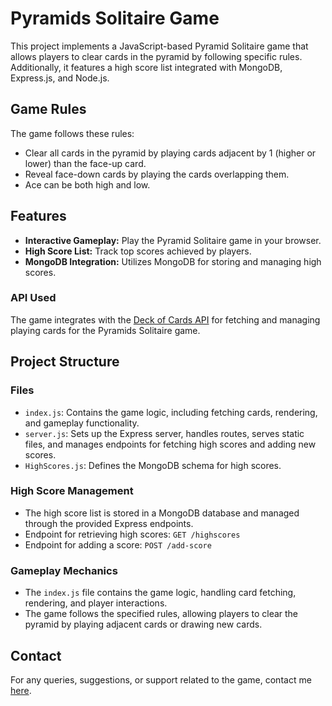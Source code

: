 # Pyramids Solitaire Game

This project implements a JavaScript-based Pyramid Solitaire game that allows players to clear cards in the pyramid by following specific rules. Additionally, it features a high score list integrated with MongoDB, Express.js, and Node.js.

## Game Rules

The game follows these rules:
- Clear all cards in the pyramid by playing cards adjacent by 1 (higher or lower) than the face-up card.
- Reveal face-down cards by playing the cards overlapping them.
- Ace can be both high and low.

## Features

- **Interactive Gameplay:** Play the Pyramid Solitaire game in your browser.
- **High Score List:** Track top scores achieved by players.
- **MongoDB Integration:** Utilizes MongoDB for storing and managing high scores.

### API Used

The game integrates with the [Deck of Cards API](https://deckofcardsapi.com/) for fetching and managing playing cards for the Pyramids Solitaire game.

## Project Structure

### Files
- `index.js`: Contains the game logic, including fetching cards, rendering, and gameplay functionality.
- `server.js`: Sets up the Express server, handles routes, serves static files, and manages endpoints for fetching high scores and adding new scores.
- `HighScores.js`: Defines the MongoDB schema for high scores.

### High Score Management

- The high score list is stored in a MongoDB database and managed through the provided Express endpoints.
- Endpoint for retrieving high scores: `GET /highscores`
- Endpoint for adding a score: `POST /add-score`

### Gameplay Mechanics

- The `index.js` file contains the game logic, handling card fetching, rendering, and player interactions.
- The game follows the specified rules, allowing players to clear the pyramid by playing adjacent cards or drawing new cards.

## Contact

For any queries, suggestions, or support related to the game, contact me [here](mailto:philip@jerkner.se).
